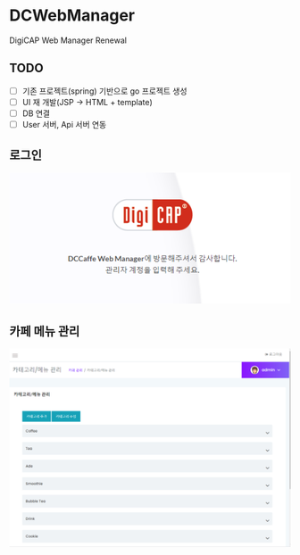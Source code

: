 # DCWebManager

DigiCAP Web Manager Renewal

## TODO
- [ ] 기존 프로젝트(spring) 기반으로 go 프로젝트 생성
- [ ] UI 재 개발(JSP -> HTML + template)
- [ ] DB 연결
- [ ] User 서버, Api 서버 연동 

## 로그인
<img src="static/github/1.png" >

## 카페 메뉴 관리
<img src="static/github/2.png">
